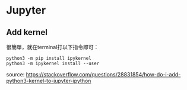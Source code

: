 # Jupyter

## Add kernel

很簡單，就在terminal打以下指令即可：

```=python
python3 -m pip install ipykernel
python3 -m ipykernel install --user
```

source: https://stackoverflow.com/questions/28831854/how-do-i-add-python3-kernel-to-jupyter-ipython



